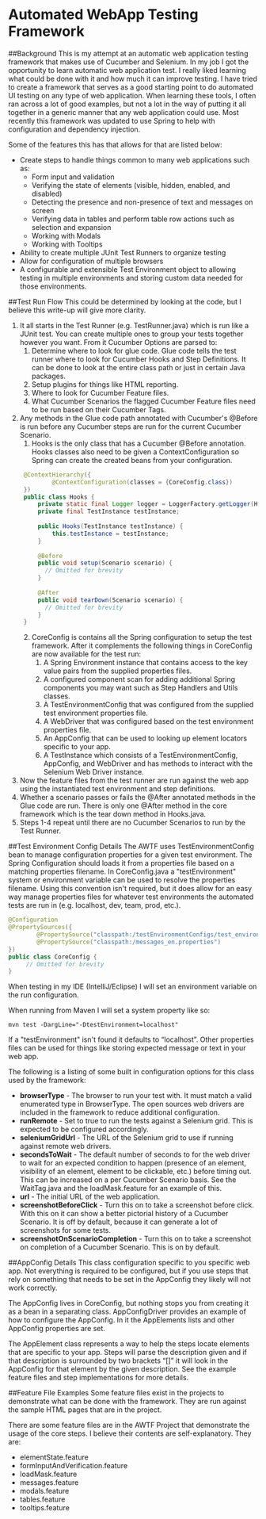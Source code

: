 # Automated WebApp Testing Framework

##Background
This is my attempt at an automatic web application testing framework that makes use of Cucumber and Selenium.  In my job I got the opportunity to learn automatic web application test.  I really liked learning what could be done with it and how much it can improve testing.  I have tried to create a framework that serves as a good starting point to do automated UI testing on any type of web application.  When learning these tools, I often ran across a lot of good examples, but not a lot in the way of putting it all together in a generic manner that any web application could use.  Most recently this framework was updated to use Spring to help with configuration and dependency injection.

Some of the features this has that allows for that are listed below:
- Create steps to handle things common to many web applications such as:
  - Form input and validation
  - Verifying the state of elements (visible, hidden, enabled, and disabled)
  - Detecting the presence and non-presence of text and messages on screen
  - Verifying data in tables and perform table row actions such as selection and expansion
  - Working with Modals
  - Working with Tooltips
- Ability to create multiple JUnit Test Runners to organize testing
- Allow for configuration of multiple browsers
- A configurable and extensible Test Environment object to allowing testing in multiple environments and storing custom data needed for those environments.

##Test Run Flow
This could be determined by looking at the code, but I believe this write-up will give more clarity.

1. It all starts in the Test Runner (e.g. TestRunner.java) which is run like a JUnit test.   You can create multiple ones to group your tests together however you want.  From it Cucumber Options are parsed to:
    1. Determine where to look for glue code.  Glue code tells the test runner where to look for Cucumber Hooks and Step Definitions.  It can be done to look at the entire class path or just in certain Java packages.
    2. Setup plugins for things like HTML reporting.
    3. Where to look for Cucumber Feature files.
    4. What Cucumber Scenarios the flagged Cucumber Feature files need to be run based on their Cucumber Tags.
2. Any methods in the Glue code path annotated with Cucumber's @Before is run before any Cucumber steps are run for the current Cucumber Scenario.
    1. Hooks is the only class that has a Cucumber @Before annotation.  Hooks classes also need to be given a ContextConfiguration so Spring can create the created beans from your configuration.
    ```java
     @ContextHierarchy({
             @ContextConfiguration(classes = {CoreConfig.class})
     })
     public class Hooks {
         private static final Logger logger = LoggerFactory.getLogger(Hooks.class);
         private final TestInstance testInstance;
     
         public Hooks(TestInstance testInstance) {
             this.testInstance = testInstance;
         }
     
         @Before
         public void setup(Scenario scenario) {
           // Omitted for brevity
         }
     
         @After
         public void tearDown(Scenario scenario) {
           // Omitted for brevity
         }
     }
    ```
    2. CoreConfig is contains all the Spring configuration to setup the test framework.  After it complements the following things in CoreConfig are now available for the test run:
        1. A Spring Environment instance that contains access to the key value pairs from the supplied properties files.
        2. A configured component scan for adding additional Spring components you may want such as Step Handlers and Utils classes. 
        3. A TestEnvironmentConfig that was configured from the supplied test environment properties file.
        4. A WebDriver that was configured based on the test environment properties file.
        5. An AppConfig that can be used to looking up element locators specific to your app.
        6. A TestInstance which consists of a TestEnvironmentConfig, AppConfig, and WebDriver and has methods to interact with the Selenium Web Driver instance.
4. Now the feature files from the test runner are run against the web app using the instantiated test environment and step definitions.
5. Whether a scenario passes or fails the @After annotated methods in the Glue code are run.  There is only one @After method in the core framework which is the tear down method in Hooks.java.
6. Steps 1-4 repeat until there are no Cucumber Scenarios to run by the Test Runner.

##Test Environment Config Details
The AWTF uses TestEnvironmentConfig bean to manage configuration properties for a given test environment.  The Spring Configuration should loads it from a properties file based on a matching properties filename.  In CoreConfig.java a "testEnvironment" system or environment variable can be used to resolve the properties filename.  Using this convention isn't required, but it does allow for an easy way manage properties files for whatever test environments the automated tests are run in (e.g. localhost, dev, team, prod, etc.).

```java
@Configuration
@PropertySources({
        @PropertySource("classpath:/testEnvironmentConfigs/test_environment_config.${testEnvironment:localhost}.properties"),
        @PropertySource("classpath:/messages_en.properties")
})
public class CoreConfig {
     // Omitted for brevity
}
```
When testing in my IDE (IntelliJ/Eclipse) I will set an environment variable on the run configuration.

When running from Maven I will set a system property like so:
```
mvn test -DargLine="-DtestEnvironment=localhost"
```

If a "testEnvironment" isn't found it defaults to “localhost”.  Other properties files can be used for things like storing expected message or text in your web app.

The following is a listing of some built in configuration options for this class used by the framework:
* **browserType** - The browser to run your test with.  It must match a valid enumerated type in BrowserType.  The open sources web drivers are included in the framework to reduce additional configuration.
* **runRemote** - Set to true to run the tests against a Selenium grid.  This is expected to be configured accordingly.
* **seleniumGridUrl** - The URL of the Selenium grid to use if running against remote web drivers.
* **secondsToWait** - The default number of seconds to for the web driver to wait for an expected condition to happen (presence of an element, visibility of an element, element to be clickable, etc.) before timing out.  This can be increased on a per Cucumber Scenario basis.  See the WaitTag.java and the loadMask.feature for an example of this.
* **url** - The initial URL of the web application.
* **screenshotBeforeClick** - Turn this on to take a screenshot before click.  With this on it can show a better pictorial history of a Cucumber Scenario.  It is off by default, because it can generate a lot of screenshots for some tests.
* **screenshotOnScenarioCompletion** - Turn this on to take a screenshot on completion of a Cucumber Scenario.  This is on by default.

##AppConfig Details
This class configuration specific to you specific web app.  Not everything is required to be configured, but if you use steps that rely on something that needs to be set in the AppConfig they likely will not work correctly.

The AppConfig lives in CoreConfig, but nothing stops you from creating it as a bean in a separating class.  AppConfigDriver provides an example of how to configure the AppConfig.  In it the AppElements lists and other AppConfig properties are set.

The AppElement class represents a way to help the steps locate elements that are specific to your app.  Steps will parse the description given and if that description is surrounded by two brackets “[]” it will look in the AppConfig for that element by the given description.  See the example feature files and step implementations for more details.

##Feature File Examples
Some feature files exist in the projects to demonstrate what can be done with the framework.  They are run against the sample HTML pages that are in the project.

There are some feature files are in the AWTF Project that demonstrate the usage of the core steps.  I believe their contents are self-explanatory. They are:
- elementState.feature
- formInputAndVerification.feature
- loadMask.feature
- messages.feature
- modals.feature
- tables.feature
- tooltips.feature